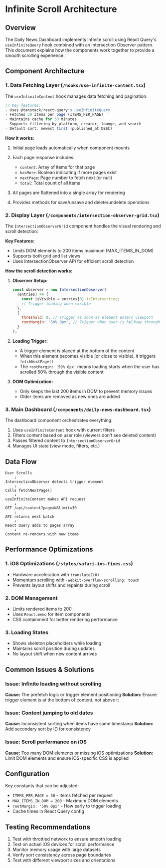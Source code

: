 # Infinite Scroll Architecture

## Overview

The Daily News Dashboard implements infinite scroll using React Query's `useInfiniteQuery` hook combined with an Intersection Observer pattern. This document explains how the components work together to provide a smooth scrolling experience.

## Component Architecture

### 1. Data Fetching Layer (`/hooks/use-infinite-content.tsx`)

The `useInfiniteContent` hook manages data fetching and pagination:

```typescript
// Key features:
- Uses @tanstack/react-query's useInfiniteQuery
- Fetches 30 items per page (ITEMS_PER_PAGE)
- Maintains cache for 30 minutes
- Supports filtering by platform, creator, lounge, and search
- Default sort: newest first (published_at DESC)
```

**How it works:**

1. Initial page loads automatically when component mounts
2. Each page response includes:
   - `content`: Array of items for that page
   - `hasMore`: Boolean indicating if more pages exist
   - `nextPage`: Page number to fetch next (or null)
   - `total`: Total count of all items

3. All pages are flattened into a single array for rendering
4. Provides methods for save/unsave and delete/undelete operations

### 2. Display Layer (`/components/intersection-observer-grid.tsx`)

The `IntersectionObserverGrid` component handles the visual rendering and scroll detection:

**Key Features:**

- Limits DOM elements to 200 items maximum (MAX_ITEMS_IN_DOM)
- Supports both grid and list views
- Uses IntersectionObserver API for efficient scroll detection

**How the scroll detection works:**

1. **Observer Setup:**

   ```javascript
   const observer = new IntersectionObserver(
     (entries) => {
       const isVisible = entries[0].isIntersecting;
       // Trigger loading when visible
     },
     {
       threshold: 0, // Trigger as soon as element enters viewport
       rootMargin: '50% 0px', // Trigger when user is halfway through content
     }
   );
   ```

2. **Loading Trigger:**
   - A trigger element is placed at the bottom of the content
   - When this element becomes visible (or close to visible), it triggers `fetchNextPage()`
   - The `rootMargin: '50% 0px'` means loading starts when the user has scrolled 50% through the visible content

3. **DOM Optimization:**
   - Only keeps the last 200 items in DOM to prevent memory issues
   - Older items are removed as new ones are added

### 3. Main Dashboard (`/components/daily-news-dashboard.tsx`)

The dashboard component orchestrates everything:

1. Uses `useInfiniteContent` hook with current filters
2. Filters content based on user role (viewers don't see deleted content)
3. Passes filtered content to `IntersectionObserverGrid`
4. Manages UI state (view mode, filters, etc.)

## Data Flow

```
User Scrolls
    ↓
IntersectionObserver detects trigger element
    ↓
Calls fetchNextPage()
    ↓
useInfiniteContent makes API request
    ↓
GET /api/content?page=N&limit=30
    ↓
API returns next batch
    ↓
React Query adds to pages array
    ↓
Content re-renders with new items
```

## Performance Optimizations

### 1. iOS Optimizations (`/styles/safari-ios-fixes.css`)

- Hardware acceleration with `translateZ(0)`
- Momentum scrolling with `-webkit-overflow-scrolling: touch`
- Prevents layout shifts and repaints during scroll

### 2. DOM Management

- Limits rendered items to 200
- Uses `React.memo` for item components
- CSS containment for better rendering performance

### 3. Loading States

- Shows skeleton placeholders while loading
- Maintains scroll position during updates
- No layout shift when new content arrives

## Common Issues & Solutions

### Issue: Infinite loading without scrolling

**Cause:** The prefetch logic or trigger element positioning
**Solution:** Ensure trigger element is at the bottom of content, not above it

### Issue: Content jumping to old dates

**Cause:** Inconsistent sorting when items have same timestamp
**Solution:** Add secondary sort by ID for consistency

### Issue: Scroll performance on iOS

**Cause:** Too many DOM elements or missing iOS optimizations
**Solution:** Limit DOM elements and ensure iOS-specific CSS is applied

## Configuration

Key constants that can be adjusted:

- `ITEMS_PER_PAGE = 30` - Items fetched per request
- `MAX_ITEMS_IN_DOM = 200` - Maximum DOM elements
- `rootMargin: '50% 0px'` - How early to trigger loading
- Cache times in React Query config

## Testing Recommendations

1. Test with throttled network to ensure smooth loading
2. Test on actual iOS devices for scroll performance
3. Monitor memory usage with large datasets
4. Verify sort consistency across page boundaries
5. Test with different viewport sizes and orientations
